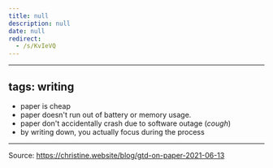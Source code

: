 ```yaml
---
title: null
description: null
date: null
redirect:
  - /s/KvIeVQ
---
```


---

## tags: writing

- paper is cheap
- paper doesn't run out of battery or memory usage.
- paper don't accidentally crash due to software outage (_cough_)
- by writing down, you actually focus during the process

---

Source: https://christine.website/blog/gtd-on-paper-2021-06-13

